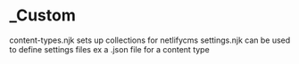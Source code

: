 # \_Custom

content-types.njk sets up collections for netlifycms
settings.njk can be used to define settings files ex a .json file for a content type
